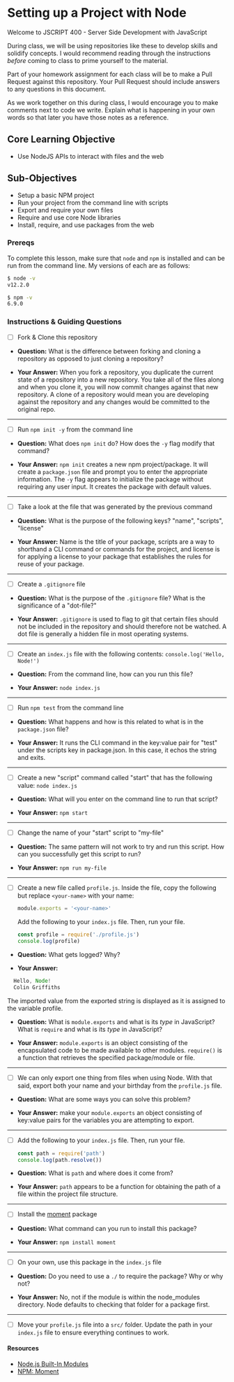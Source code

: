 # Setting up a Project with Node

Welcome to JSCRIPT 400 - Server Side Development with JavaScript

During class, we will be using repositories like these to develop skills and solidify concepts. I would recommend reading through the instructions _before_ coming to class to prime yourself to the material.

Part of your homework assignment for each class will be to make a Pull Request against this repository. Your Pull Request should include answers to any questions in this document.

As we work together on this during class, I would encourage you to make comments next to code we write. Explain what is happening in your own words so that later you have those notes as a reference.

## Core Learning Objective

*	Use NodeJS APIs to interact with files and the web

## Sub-Objectives

* Setup a basic NPM project
* Run your project from the command line with scripts
* Export and require your own files
* Require and use core Node libraries
* Install, require, and use packages from the web

### Prereqs

To complete this lesson, make sure that `node` and `npm` is installed and can be run from the command line. My versions of each are as follows:

```bash
$ node -v
v12.2.0

$ npm -v
6.9.0
```

### Instructions & Guiding Questions

- [ ] Fork & Clone this repository

* **Question:** What is the difference between forking and cloning a repository as opposed to just cloning a repository?

* **Your Answer:** When you fork a repository, you duplicate the current state of a repository into a new repository. You take all of the files along and when you clone it, you will now commit changes against that new repository. A clone of a repository would mean you are developing against the repository and any changes would be committed to the original repo. 

---

- [ ] Run `npm init -y` from the command line

* **Question:** What does `npm init` do? How does the `-y` flag modify that command?

* **Your Answer:** `npm init` creates a new npm project/package. It will create a `package.json` file and prompt you to enter the appropriate information. The `-y` flag appears to initialize the package without requiring any user input. It creates the package with default values. 

---

- [ ] Take a look at the file that was generated by the previous command

* **Question:** What is the purpose of the following keys? "name", "scripts", "license"

* **Your Answer:** Name is the title of your package, scripts are a way to shorthand a CLI command or commands for the project, and license is for applying a license to your package that establishes the rules for reuse of your package.

---

- [ ] Create a `.gitignore` file

* **Question:** What is the purpose of the `.gitignore` file? What is the significance of a "dot-file?"

* **Your Answer:** `.gitignore` is used to flag to git that certain files should not be included in the repository and should therefore not be watched. A dot file is generally a hidden file in most operating systems. 

---

- [ ] Create an `index.js` file with the following contents: `console.log('Hello, Node!')`

* **Question:** From the command line, how can you run this file?

* **Your Answer:** `node index.js`

---

- [ ] Run `npm test` from the command line

* **Question:** What happens and how is this related to what is in the `package.json` file? 

* **Your Answer:** It runs the CLI command in the key:value pair for "test" under the scripts key in package.json. In this case, it echos the string and exits.

---

- [ ] Create a new "script" command called "start" that has the following value: `node index.js`

* **Question:** What will you enter on the command line to run that script? 

* **Your Answer:** `npm start`

---

- [ ] Change the name of your "start" script to "my-file"

* **Question:** The same pattern will not work to try and run this script. How can you successfully get this script to run?

* **Your Answer:** `npm run my-file`

---

- [ ] Create a new file called `profile.js`. Inside the file, copy the following but replace `<your-name>` with your name:
  ```js
  module.exports = '<your-name>'
  ```

  Add the following to your `index.js` file. Then, run your file.
  ```js
  const profile = require('./profile.js')
  console.log(profile)
  ```

* **Question:** What gets logged? Why?

* **Your Answer:** 
``` js 
  Hello, Node!
  Colin Griffiths
```
  The imported value from the exported string is displayed as it is assigned to the variable profile. 

* **Question:** What is `module.exports` and what is its _type_ in JavaScript? What is `require` and what is its _type_ in JavaScript?

* **Your Answer:** `module.exports` is an object consisting of the encapsulated code to be made available to other modules. `require()` is a function that retrieves the specified package/module or file.  

---

- [ ] We can only export one thing from files when using Node. With that said, export both your name and your birthday from the `profile.js` file.

* **Question:** What are some ways you can solve this problem?

* **Your Answer:** make your `module.exports` an object consisting of key:value pairs for the variables you are attempting to export. 

---

- [ ] Add the following to your `index.js` file. Then, run your file.
  ```js
  const path = require('path')
  console.log(path.resolve())
  ```

* **Question:** What is `path` and where does it come from?

* **Your Answer:** `path` appears to be a function for obtaining the path of a file within the project file structure. 

---

- [ ] Install the [moment](https://www.npmjs.com/package/moment) package

* **Question:** What command can you run to install this package?

* **Your Answer:** `npm install moment`

---

- [ ] On your own, use this package in the `index.js` file

* **Question:** Do you need to use a `./` to require the package? Why or why not?

* **Your Answer:** No, not if the module is within the node_modules directory. Node defaults to checking that folder for a package first. 

---

- [ ] Move your `profile.js` file into a `src/` folder. Update the path in your `index.js` file to ensure everything continues to work.

#### Resources

- [Node.js Built-In Modules](https://nodejs.org/dist/latest-v12.x/docs/api/)
- [NPM: Moment](https://www.npmjs.com/package/moment)